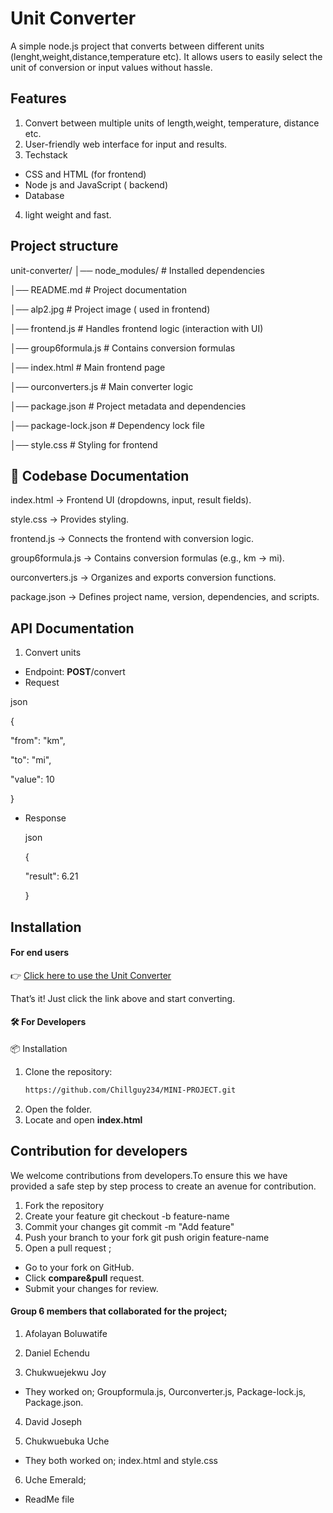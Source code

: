 # Unit Converter
A simple node.js project that converts between different units (lenght,weight,distance,temperature etc). It allows users to easily select the unit of conversion  or input values without hassle. 
## Features
1. Convert between multiple units of length,weight, temperature, distance etc.
2. User-friendly web interface for input and results.
 3. Techstack
- CSS and HTML (for frontend)
- Node js and JavaScript ( backend)
 - Database 
4. light weight and fast.

## Project structure
unit-converter/
│── node_modules/        # Installed dependencies

│── README.md            # Project documentation

│── alp2.jpg             # Project image ( used in frontend)

│── frontend.js          # Handles frontend logic (interaction with UI)

│── group6formula.js     # Contains conversion formulas

│── index.html           # Main frontend page

│── ourconverters.js     # Main converter logic

│── package.json         # Project metadata and dependencies

│── package-lock.json    # Dependency lock file

│── style.css            # Styling for frontend
 

 ## 📑 Codebase Documentation

index.html → Frontend UI (dropdowns, input, result fields).

style.css → Provides styling.

frontend.js → Connects the frontend with conversion logic.

group6formula.js → Contains conversion formulas (e.g., km → mi).

ourconverters.js → Organizes and exports conversion functions.

package.json → Defines project name, version, dependencies, and scripts.

 ## API Documentation
 1. Convert units
 - Endpoint: **POST**/convert
 -  Request

 json

{

"from": "km",

   "to": "mi",

"value": 10

}

- Response

  json

  {

   "result": 6.21

  }
  
## Installation 
#### For end users 
👉 [Click here to use the Unit Converter](https://your-deployed-link.com)

That’s it! Just click the link above and start converting.


#### 🛠️ For Developers
 📦 Installation
1. Clone the repository:
   ```bash
   https://github.com/Chillguy234/MINI-PROJECT.git
2. Open the folder.
3. Locate and open **index.html**

## Contribution for developers
 We welcome contributions from developers.To ensure this we have provided a safe step by step process to create an avenue for contribution. 
 1. Fork the repository
 2. Create your feature 
git checkout -b feature-name
3. Commit your changes 
git commit -m "Add feature"
4. Push your  branch to your fork
git push origin feature-name
 5. Open a pull request ;
  - Go to your fork on GitHub.
- Click **compare&pull** request.
- Submit your changes for review.

 #### Group 6 members that collaborated for the project;
 
1.  Afolayan Boluwatife 

2.  Daniel Echendu 

3. Chukwuejekwu Joy

- They  worked on;
Groupformula.js,
Ourconverter.js,
Package-lock.js,
Package.json.


 4. David Joseph 

 5.  Chukwuebuka Uche 

 - They both worked on;
index.html and style.css

 
 6. Uche Emerald;

  - ReadMe file


